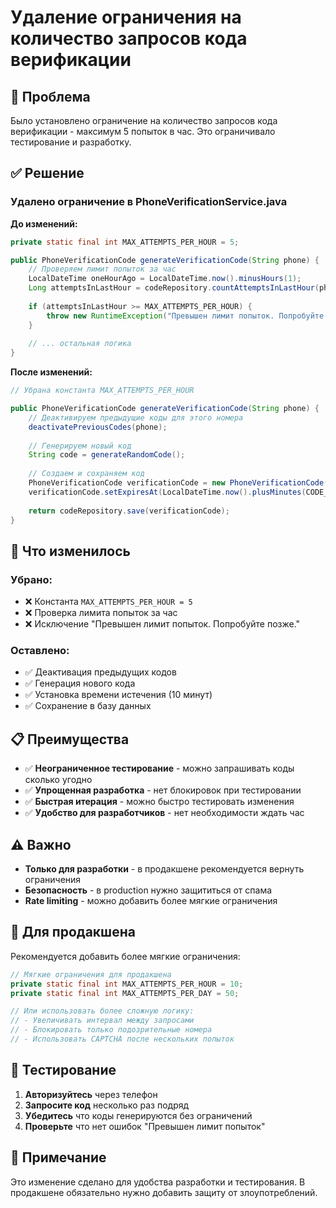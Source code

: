 # Удаление ограничения на количество запросов кода верификации

## 🐛 Проблема

Было установлено ограничение на количество запросов кода верификации - максимум 5 попыток в час. Это ограничивало тестирование и разработку.

## ✅ Решение

### Удалено ограничение в PhoneVerificationService.java

**До изменений:**
```java
private static final int MAX_ATTEMPTS_PER_HOUR = 5;

public PhoneVerificationCode generateVerificationCode(String phone) {
    // Проверяем лимит попыток за час
    LocalDateTime oneHourAgo = LocalDateTime.now().minusHours(1);
    Long attemptsInLastHour = codeRepository.countAttemptsInLastHour(phone, oneHourAgo);
    
    if (attemptsInLastHour >= MAX_ATTEMPTS_PER_HOUR) {
        throw new RuntimeException("Превышен лимит попыток. Попробуйте позже.");
    }
    
    // ... остальная логика
}
```

**После изменений:**
```java
// Убрана константа MAX_ATTEMPTS_PER_HOUR

public PhoneVerificationCode generateVerificationCode(String phone) {
    // Деактивируем предыдущие коды для этого номера
    deactivatePreviousCodes(phone);
    
    // Генерируем новый код
    String code = generateRandomCode();
    
    // Создаем и сохраняем код
    PhoneVerificationCode verificationCode = new PhoneVerificationCode(phone, code);
    verificationCode.setExpiresAt(LocalDateTime.now().plusMinutes(CODE_EXPIRY_MINUTES));
    
    return codeRepository.save(verificationCode);
}
```

## 🎯 Что изменилось

### Убрано:
- ❌ Константа `MAX_ATTEMPTS_PER_HOUR = 5`
- ❌ Проверка лимита попыток за час
- ❌ Исключение "Превышен лимит попыток. Попробуйте позже."

### Оставлено:
- ✅ Деактивация предыдущих кодов
- ✅ Генерация нового кода
- ✅ Установка времени истечения (10 минут)
- ✅ Сохранение в базу данных

## 📋 Преимущества

- ✅ **Неограниченное тестирование** - можно запрашивать коды сколько угодно
- ✅ **Упрощенная разработка** - нет блокировок при тестировании
- ✅ **Быстрая итерация** - можно быстро тестировать изменения
- ✅ **Удобство для разработчиков** - нет необходимости ждать час

## ⚠️ Важно

- **Только для разработки** - в продакшене рекомендуется вернуть ограничения
- **Безопасность** - в production нужно защититься от спама
- **Rate limiting** - можно добавить более мягкие ограничения

## 🔧 Для продакшена

Рекомендуется добавить более мягкие ограничения:

```java
// Мягкие ограничения для продакшена
private static final int MAX_ATTEMPTS_PER_HOUR = 10;
private static final int MAX_ATTEMPTS_PER_DAY = 50;

// Или использовать более сложную логику:
// - Увеличивать интервал между запросами
// - Блокировать только подозрительные номера
// - Использовать CAPTCHA после нескольких попыток
```

## 🧪 Тестирование

1. **Авторизуйтесь** через телефон
2. **Запросите код** несколько раз подряд
3. **Убедитесь** что коды генерируются без ограничений
4. **Проверьте** что нет ошибок "Превышен лимит попыток"

## 📝 Примечание

Это изменение сделано для удобства разработки и тестирования. В продакшене обязательно нужно добавить защиту от злоупотреблений.
